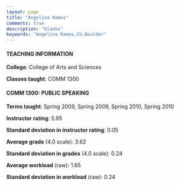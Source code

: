 ```yaml
---
layout: page
title: "Angelina Ramos" 
comments: true
description: "blanks"
keywords: "Angelina Ramos,CU,Boulder"
---
```

<head>
<script src="https://ajax.googleapis.com/ajax/libs/jquery/2.1.3/jquery.min.js"></script>
<script src="https://dl.dropboxusercontent.com/s/pc42nxpaw1ea4o9/highcharts.js?dl=0"></script>
<!-- <script src="../assets/js/highcharts.js"></script> -->
<style type="text/css">@font-face {
	font-family: "Bebas Neue";
	src: url(https://www.filehosting.org/file/details/544349/BebasNeue Regular.otf) format("opentype");
	}
	h1.Bebas { 
		font-family: "Bebas Neue", Verdana, Tahoma;
	}
</style>
</head>
	   
#### TEACHING INFORMATION

**College**: College of Arts and Sciences

**Classes taught**: COMM 1300

#### COMM 1300: PUBLIC SPEAKING

**Terms taught**: Spring 2009, Spring 2009, Spring 2010, Spring 2010

**Instructor rating**: 5.95

**Standard deviation in instructor rating**: 0.05

**Average grade** (4.0 scale): 3.62

**Standard deviation in grades** (4.0 scale): 0.24

**Average workload** (raw): 1.65

**Standard deviation in workload** (raw): 0.24

